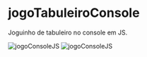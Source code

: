 # jogoTabuleiroConsole
Joguinho de tabuleiro no console em JS. 


<img src="https://blogger.googleusercontent.com/img/a/AVvXsEiTqvhXqt60TDCSeqDz-ozQW1HXU9ITawnkFepmunRmCG_4-jLp4QgzvqOir3ZtwZe8Zj-oLn2sDbSz1Z5Xz1ZLSGTn1XHEkEcGiuJWAztejTUS-Hk74R2_8Ws9aU8WU7piR0egwalctGhmfo6ZTywxCoAMX3I6RE_f4SeUcZWL67fspK7OBBj5-q_D=s1047" alt="jogoConsoleJS">
<img src="https://blogger.googleusercontent.com/img/a/AVvXsEiDDXFxZq1IqA26Zok4EhqU8YC2jm_-4gDebpIpe1zsiggHxCeYjbUS_6mWpJhfBanNBIFpYHaRoewmUtMViz250QIAUiqtoVhU3_4SLA_yaDq2hBa9iCbBzTrVa6hJqBcurz0fK5nVk4hOEw6q6ZchLhQzn9FM4UgDBeJbZx_kDwwAI5PWygVdA95p=s579" alt="jogoConsoleJS">
